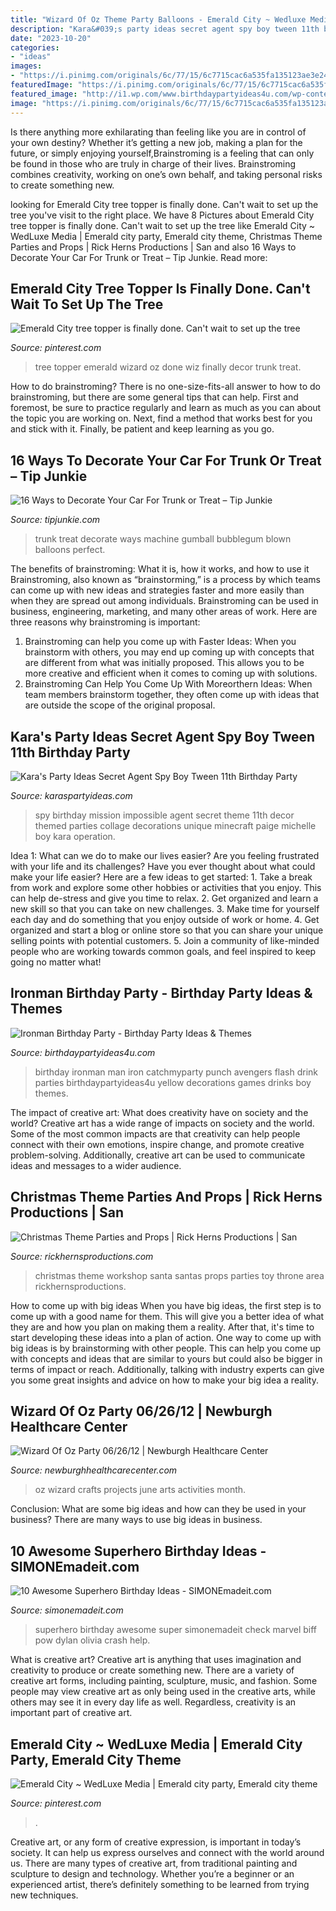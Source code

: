```yaml
---
title: "Wizard Of Oz Theme Party Balloons - Emerald City ~ Wedluxe Media"
description: "Kara&#039;s party ideas secret agent spy boy tween 11th birthday party"
date: "2023-10-20"
categories:
- "ideas"
images:
- "https://i.pinimg.com/originals/6c/77/15/6c7715cac6a535fa135123ae3e247b75.jpg"
featuredImage: "https://i.pinimg.com/originals/6c/77/15/6c7715cac6a535fa135123ae3e247b75.jpg"
featured_image: "http://i1.wp.com/www.birthdaypartyideas4u.com/wp-content/uploads/2015/07/ironman-birthday-party-drink.jpg"
image: "https://i.pinimg.com/originals/6c/77/15/6c7715cac6a535fa135123ae3e247b75.jpg"
---
```



Is there anything more exhilarating than feeling like you are in control of your own destiny? Whether it’s getting a new job, making a plan for the future, or simply enjoying yourself,Brainstroming is a feeling that can only be found in those who are truly in charge of their lives. Brainstroming combines creativity, working on one’s own behalf, and taking personal risks to create something new.

	

		
looking for Emerald City tree topper is finally done. Can&#039;t wait to set up the tree you've visit to the right place. We have 8 Pictures about Emerald City tree topper is finally done. Can&#039;t wait to set up the tree like Emerald City ~ WedLuxe Media | Emerald city party, Emerald city theme, Christmas Theme Parties and Props | Rick Herns Productions | San and also 16 Ways to Decorate Your Car For Trunk or Treat – Tip Junkie. Read more:
		
    
## Emerald City Tree Topper Is Finally Done. Can&#039;t Wait To Set Up The Tree

<img loading=lazy src="https://i.pinimg.com/originals/6c/77/15/6c7715cac6a535fa135123ae3e247b75.jpg" onerror="this.onerror=null;this.src='https://tse1.mm.bing.net/th?id=OIP.ZqUk2xKzefnkRW_JAuapqwHaJ4&amp;pid=15.1';" alt="Emerald City tree topper is finally done. Can&#039;t wait to set up the tree">

_Source: pinterest.com_

>tree topper emerald wizard oz done wiz finally decor trunk treat. 

	

How to do brainstroming?
There is no one-size-fits-all answer to how to do brainstroming, but there are some general tips that can help. First and foremost, be sure to practice regularly and learn as much as you can about the topic you are working on. Next, find a method that works best for you and stick with it. Finally, be patient and keep learning as you go.

    
## 16 Ways To Decorate Your Car For Trunk Or Treat – Tip Junkie

<img loading=lazy src="https://tipjunkie.com/wp-content/uploads/2008/10/bubblegum-machine.jpg" onerror="this.onerror=null;this.src='https://tse3.mm.bing.net/th?id=OIP.LoJoFbfV_cl4zYBljBhDQwAAAA&amp;pid=15.1';" alt="16 Ways to Decorate Your Car For Trunk or Treat – Tip Junkie">

_Source: tipjunkie.com_

>trunk treat decorate ways machine gumball bubblegum blown balloons perfect. 

	

The benefits of brainstroming: What it is, how it works, and how to use it
Brainstroming, also known as “brainstorming,” is a process by which teams can come up with new ideas and strategies faster and more easily than when they are spread out among individuals. Brainstroming can be used in business, engineering, marketing, and many other areas of work. Here are three reasons why brainstroming is important: 
1. Brainstroming can help you come up with Faster Ideas: When you brainstorm with others, you may end up coming up with concepts that are different from what was initially proposed. This allows you to be more creative and efficient when it comes to coming up with solutions. 
2. Brainstroming Can Help You Come Up With Moreorthern Ideas: When team members brainstorm together, they often come up with ideas that are outside the scope of the original proposal.

    
## Kara&#039;s Party Ideas Secret Agent Spy Boy Tween 11th Birthday Party

<img loading=lazy src="https://karaspartyideas.com/wp-content/uploads/2013/06/party-decor-collage_600x600.jpg" onerror="this.onerror=null;this.src='https://tse4.mm.bing.net/th?id=OIP.ZP5TkNkVB9626SOSaKTJUwHaHa&amp;pid=15.1';" alt="Kara&#039;s Party Ideas Secret Agent Spy Boy Tween 11th Birthday Party">

_Source: karaspartyideas.com_

>spy birthday mission impossible agent secret theme 11th decor themed parties collage decorations unique minecraft paige michelle boy kara operation. 

	

Idea 1: What can we do to make our lives easier?
Are you feeling frustrated with your life and its challenges? Have you ever thought about what could make your life easier? Here are a few ideas to get started: 1. Take a break from work and explore some other hobbies or activities that you enjoy. This can help de-stress and give you time to relax. 2. Get organized and learn a new skill so that you can take on new challenges. 3. Make time for yourself each day and do something that you enjoy outside of work or home. 4. Get organized and start a blog or online store so that you can share your unique selling points with potential customers. 5. Join a community of like-minded people who are working towards common goals, and feel inspired to keep going no matter what! 
    
## Ironman Birthday Party - Birthday Party Ideas &amp; Themes

<img loading=lazy src="http://i1.wp.com/www.birthdaypartyideas4u.com/wp-content/uploads/2015/07/ironman-birthday-party-drink.jpg" onerror="this.onerror=null;this.src='https://tse4.mm.bing.net/th?id=OIP.Credm-lBD4BiM2APo3q-5QHaLH&amp;pid=15.1';" alt="Ironman Birthday Party - Birthday Party Ideas &amp; Themes">

_Source: birthdaypartyideas4u.com_

>birthday ironman man iron catchmyparty punch avengers flash drink parties birthdaypartyideas4u yellow decorations games drinks boy themes. 

	

The impact of creative art: What does creativity have on society and the world?
Creative art has a wide range of impacts on society and the world. Some of the most common impacts are that creativity can help people connect with their own emotions, inspire change, and promote creative problem-solving. Additionally, creative art can be used to communicate ideas and messages to a wider audience.

    
## Christmas Theme Parties And Props | Rick Herns Productions | San

<img loading=lazy src="https://www.rickhernsproductions.com/wp-content/uploads/2014/03/Santas-Workshop-with-Throne.jpg" onerror="this.onerror=null;this.src='https://tse4.mm.bing.net/th?id=OIP.htLeETl0tVSHKgs2ptphLAHaFj&amp;pid=15.1';" alt="Christmas Theme Parties and Props | Rick Herns Productions | San">

_Source: rickhernsproductions.com_

>christmas theme workshop santa santas props parties toy throne area rickhernsproductions. 

	

How to come up with big ideas
When you have big ideas, the first step is to come up with a good name for them. This will give you a better idea of what they are and how you plan on making them a reality. After that, it's time to start developing these ideas into a plan of action.
One way to come up with big ideas is by brainstorming with other people. This can help you come up with concepts and ideas that are similar to yours but could also be bigger in terms of impact or reach. Additionally, talking with industry experts can give you some great insights and advice on how to make your big idea a reality.

    
## Wizard Of Oz Party 06/26/12 | Newburgh Healthcare Center

<img loading=lazy src="http://newburghhealthcarecenter.com/wp-content/uploads/2012/09/WizardOz-238-682x1024.jpg" onerror="this.onerror=null;this.src='https://tse2.mm.bing.net/th?id=OIP.mi7Prrtly3DLGxaqj-rdDwHaLH&amp;pid=15.1';" alt="Wizard Of Oz Party 06/26/12 | Newburgh Healthcare Center">

_Source: newburghhealthcarecenter.com_

>oz wizard crafts projects june arts activities month. 

	

Conclusion: What are some big ideas and how can they be used in your business?
There are many ways to use big ideas in business.

    
## 10 Awesome Superhero Birthday Ideas - SIMONEmadeit.com

<img loading=lazy src="https://www.simonemadeit.com/wp-content/uploads/2015/02/unnamed.png" onerror="this.onerror=null;this.src='https://tse4.mm.bing.net/th?id=OIP.-XSbWQwYK1g8PSD9fQ7FKQHaLH&amp;pid=15.1';" alt="10 Awesome Superhero Birthday Ideas - SIMONEmadeit.com">

_Source: simonemadeit.com_

>superhero birthday awesome super simonemadeit check marvel biff pow dylan olivia crash help. 

	

What is creative art?
Creative art is anything that uses imagination and creativity to produce or create something new. There are a variety of creative art forms, including painting, sculpture, music, and fashion. Some people may view creative art as only being used in the creative arts, while others may see it in every day life as well. Regardless, creativity is an important part of creative art.

    
## Emerald City ~ WedLuxe Media | Emerald City Party, Emerald City Theme

<img loading=lazy src="https://i.pinimg.com/736x/4b/ae/59/4bae5971f3c8bd774be115dc467ac7a0.jpg" onerror="this.onerror=null;this.src='https://tse2.mm.bing.net/th?id=OIP.AhOZecEiSQxGh6zNKQZiawHaLH&amp;pid=15.1';" alt="Emerald City ~ WedLuxe Media | Emerald city party, Emerald city theme">

_Source: pinterest.com_

>. 

	

Creative art, or any form of creative expression, is important in today’s society. It can help us express ourselves and connect with the world around us. There are many types of creative art, from traditional painting and sculpture to design and technology. Whether you’re a beginner or an experienced artist, there’s definitely something to be learned from trying new techniques.

